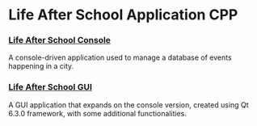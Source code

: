 # Life After School Application CPP


### [Life After School Console](Life%20After%20School%20Console)
A console-driven application used to manage a database of events happening in a city.

### [Life After School GUI](Life%20After%20School%20GUI)
A GUI application that expands on the console version, created using Qt 6.3.0 framework, with some additional functionalities.
